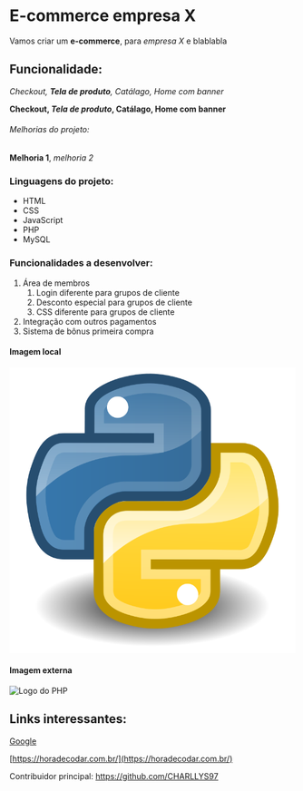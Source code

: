 # E-commerce empresa X

Vamos criar um **e-commerce**, para *empresa X* e blablabla

## Funcionalidade:

_Checkout, **Tela de produto**, Catálago, Home com banner_

**Checkout, _Tela de produto_, Catálago, Home com banner**

###### Melhorias do projeto:

__Melhoria 1__, _melhoria 2_ 


### Linguagens do projeto:

* HTML
* CSS
* JavaScript
* PHP
* MySQL

### Funcionalidades a desenvolver:

1. Área de membros
    1. Login diferente para grupos de cliente
    2. Desconto especial para grupos de cliente
    3. CSS diferente para grupos de cliente
2. Integração com outros pagamentos 
3. Sistema de bônus primeira compra 

#### Imagem local

![Logo do python](img/python.png)

#### Imagem externa

![Logo do PHP](https://www.interviewbit.com/blog/wp-content/uploads/2021/06/key-reasons-for-using-php-768x499.png)

## Links interessantes:

[Google](www.google.com)

[https://horadecodar.com.br/](https://horadecodar.com.br/)

Contribuidor principal: https://github.com/CHARLLYS97